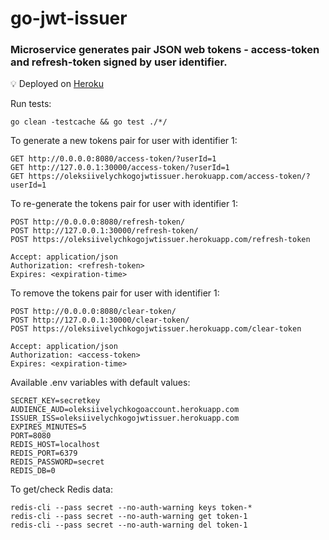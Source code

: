 # go-jwt-issuer

### Microservice generates pair JSON web tokens - access-token and refresh-token signed by user identifier.

💡 Deployed on <a href="https://oleksiivelychkogojwtissuer.herokuapp.com/access-token/?userId=1">Heroku</a>

Run tests:
```
go clean -testcache && go test ./*/
```

To generate a new tokens pair for user with identifier 1:
```
GET http://0.0.0.0:8080/access-token/?userId=1
GET http://127.0.0.1:30000/access-token/?userId=1
GET https://oleksiivelychkogojwtissuer.herokuapp.com/access-token/?userId=1
```

To re-generate the tokens pair for user with identifier 1:
```
POST http://0.0.0.0:8080/refresh-token/
POST http://127.0.0.1:30000/refresh-token/
POST https://oleksiivelychkogojwtissuer.herokuapp.com/refresh-token

Accept: application/json
Authorization: <refresh-token>
Expires: <expiration-time>
```

To remove the tokens pair for user with identifier 1:
```
POST http://0.0.0.0:8080/clear-token/
POST http://127.0.0.1:30000/clear-token/
POST https://oleksiivelychkogojwtissuer.herokuapp.com/clear-token

Accept: application/json
Authorization: <access-token>
Expires: <expiration-time>
```

Available .env variables with default values:
```
SECRET_KEY=secretkey
AUDIENCE_AUD=oleksiivelychkogoaccount.herokuapp.com
ISSUER_ISS=oleksiivelychkogojwtissuer.herokuapp.com
EXPIRES_MINUTES=5
PORT=8080
REDIS_HOST=localhost
REDIS_PORT=6379
REDIS_PASSWORD=secret
REDIS_DB=0
```

To get/check Redis data:
```
redis-cli --pass secret --no-auth-warning keys token-*
redis-cli --pass secret --no-auth-warning get token-1
redis-cli --pass secret --no-auth-warning del token-1
```
